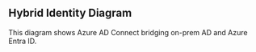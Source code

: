 ## Hybrid Identity Diagram

This diagram shows Azure AD Connect bridging on-prem AD and Azure Entra ID.